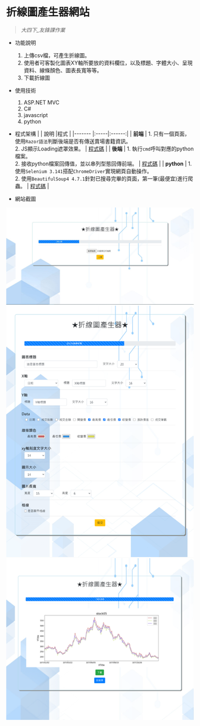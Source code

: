 # 折線圖產生器網站
> _大四下_友鋒課作業_   

* 功能說明
  1. 上傳csv檔，可產生折線圖。
  2. 使用者可客製化圖表XY軸所要放的資料欄位，以及標題、字體大小、呈現資料、線條顏色、圖表長寬等等。
  3. 下載折線圖
 
* 使用技術
  1. ASP.NET MVC
  2. C#
  3. javascript
  4. python  
  
* 程式架構
  |        | 說明 |程式 |
  |------- |:-----|:------:|
  | **前端**   |  1. 只有一個頁面，使用`Razor語法`判斷後端是否有傳送賣場書籍資訊。</br>2. JS顯示Loading遮罩效果。  |  [程式碼](https://github.com/hank444tw/0520Work/blob/master/0520Work/Views/Home/NFU.cshtml) |
  | **後端**   |  1. 執行`cmd`呼叫對應的python檔案。</br>2. 接收python檔案回傳值，並以串列型態回傳前端。  |  [程式碼](https://github.com/hank444tw/0520Work/blob/master/0520Work/Controllers/HomeController.cs) |
  | **python** |  1. 使用`Selenium 3.141`搭配`ChromeDriver`實現網頁自動操作。</br>2. 使用`BeautifulSoup4 4.7.1`針對已搜尋完畢的頁面，第一筆(最便宜)進行爬蟲。  |   [程式碼](https://github.com/hank444tw/0520Work/blob/master/0520Work/Python/0520Work.py) |     

* 網站截圖
<img src="https://github.com/hank444tw/0617Work/blob/master/Demo1.JPG" stryle="float:right" />  

<img src="https://github.com/hank444tw/0617Work/blob/master/Demo2.png" stryle="float:right" />    

<img src="https://github.com/hank444tw/0617Work/blob/master/Demo3.png" stryle="float:right" />
